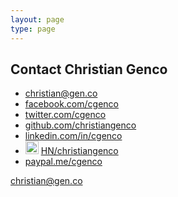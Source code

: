 ```yaml
---
layout: page
type: page
---
```


<h2>Contact Christian Genco</h2>

<ul>
  <li><i class="fa fa-envelope"></i> <a href="mailto:christian@gen.co">christian@gen.co</a></li>
  <li><i class="fa fa-facebook"></i> <a href="http://www.facebook.com/cgenco">facebook.com/cgenco</a></li>
  <li><i class="fa fa-twitter"></i> <a href="https://twitter.com/cgenco">twitter.com/cgenco</a></li>
  <li><i class="fa fa-github"></i> <a href="https://github.com/christiangenco">github.com/christiangenco</a></li>
  <li><i class="fa fa-linkedin"></i> <a href="http://www.linkedin.com/in/cgenco">linkedin.com/in/cgenco</a></li>
  <li><img src="http://i.imgur.com/SEbaajC.png" style="display: inline; width: 21px" /> <a href="https://news.ycombinator.com/user?id=christiangenco">HN/christiangenco</a></li>
  <li><i class="fa fa-paypal"></i> <a href="https://paypal.me/cgenco">paypal.me/cgenco</a></li>
</ul>

<a href="https://mailto.io/christian@gen.co">christian@gen.co</a>
<script type="text/javascript" src="https://mailto.io/embed.js"></script>
